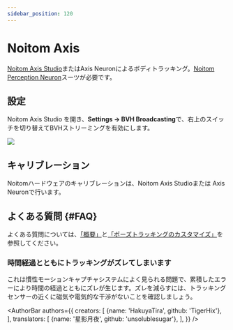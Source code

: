 ```yaml
---
sidebar_position: 120
---
```


# Noitom Axis

[Noitom Axis Studio](https://neuronmocap.com/pages/axis-studio)またはAxis Neuronによるボディトラッキング。[Noitom Perception Neuron](https://neuronmocap.com/)スーツが必要です。

## 設定

Noitom Axis Studio を開き、**Settings → BVH Broadcasting**で、右上のスイッチを切り替えてBVHストリーミングを有効にします。

![](/doc-img/en-noitom-1.png)

## キャリブレーション

Noitomハードウェアのキャリブレーションは、Noitom Axis Studioまたは Axis Neuronで行います。

## よくある質問 {#FAQ}

よくある質問については、[「概要」](overview#FAQ)と[「ポーズトラッキングのカスタマイズ」](body-tracking#FAQ)を参照してください。

### 時間経過とともにトラッキングがズレてしまいます

これは慣性モーションキャプチャシステムによく見られる問題で、累積したエラーにより時間の経過とともにズレが生じます。ズレを減らすには、トラッキングセンサーの近くに磁気や電気的な干渉がないことを確認しましょう。

<AuthorBar authors={{
  creators: [
    {name: 'HakuyaTira', github: 'TigerHix'},
  ],
  translators: [
    {name: '星影月夜', github: 'unsolublesugar'},
  ],
}} />
